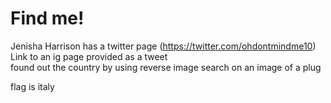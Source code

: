 # Find me!

Jenisha Harrison has a twitter page (https://twitter.com/ohdontmindme10)<br>
Link to an ig page provided as a tweet<br>
found out the country by using reverse image search on an image of a plug<br>

flag is italy
